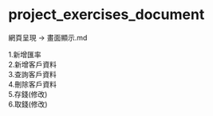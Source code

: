 # project_exercises_document
網頁呈現 -> 畫面顯示.md

1.新增匯率<br>
2.新增客戶資料<br>
3.查詢客戶資料<br>
4.刪除客戶資料<br>
5.存錢(修改)<br>
6.取錢(修改)<br>

